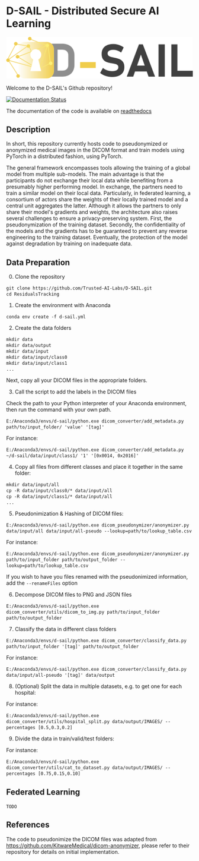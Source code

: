 # D-SAIL - Distributed Secure AI Learning

![D-SAIL](docs/img/d-sail_line.png)

Welcome to the D-SAIL's Github repository!

[![Documentation Status](https://readthedocs.org/projects/d-sail/badge/?version=latest)](https://d-sail.readthedocs.io/en/latest/?badge=latest)

The documentation of the code is available on [readthedocs](https://d-sail.readthedocs.io/en/latest/)

## Description

In short, this repository currently hosts code to pseudonymized or anonymized medical images in the DICOM format and train models using PyTorch in a distributed fashion, using PyTorch. 

The general framework encompasses tools allowing the training of a global model from multiple sub-models. The main advantage is that the participants do not exchange their local data while benefiting from a presumably higher performing model. In exchange, the partners need to train a similar model on their local data. Particularly, in federated learning, a consortium of actors share the weights of their locally trained model and a central unit aggregates the latter. Although it allows the partners to only share their model's gradients and weights, the architecture also raises several challenges to ensure a privacy-preserving system.  First, the pseudonymization of the training dataset. Secondly, the confidentiality of the models and the gradients has to be guaranteed to prevent any reverse engineering to the training dataset. Eventually, the protection of the model against degradation by training on inadequate data.  

## Data Preparation

0. Clone the repository

```
git clone https://github.com/Trusted-AI-Labs/D-SAIL.git
cd ResidualsTracking
```

1. Create the environment with Anaconda

```
conda env create -f d-sail.yml
```

2. Create the data folders

```
mkdir data
mkdir data/output
mkdir data/input
mkdir data/input/class0
mkdir data/input/class1
...
```

Next, copy all your DICOM files in the appropriate folders.

3. Call the script to add the labels in the DICOM files

Check the path to your Python interpreter of your Anaconda environment, then run the command with your own path.

```
E:/Anaconda3/envs/d-sail/python.exe dicom_converter/add_metadata.py path/to/input_folder/ 'value' '[tag]'
```

For instance:
```
E:/Anaconda3/envs/d-sail/python.exe dicom_converter/add_metadata.py ~/d-sail/data/input/class1/ '1' '[0x0014, 0x2016]'
```

4. Copy all files from different classes and place it together in the same folder:

```
mkdir data/input/all
cp -R data/input/class0/* data/input/all
cp -R data/input/class1/* data/input/all
...
```

5. Pseudonimization & Hashing of DICOM files:

```
E:/Anaconda3/envs/d-sail/python.exe dicom_pseudonymizer/anonymizer.py data/input/all data/input/all-pseudo --lookup=path/to/lookup_table.csv
```

For instance:

```
E:/Anaconda3/envs/d-sail/python.exe dicom_pseudonymizer/anonymizer.py path/to/input_folder path/to/output_folder --lookup=path/to/lookup_table.csv
```

If you wish to have you files renamed with the pseudonimized information, add the `--renameFiles` option

6. Decompose DICOM files to PNG and JSON files

```
E:/Anaconda3/envs/d-sail/python.exe dicom_converter/utils/dicom_to_img.py path/to/input_folder path/to/output_folder
```

7. Classify the data in different class folders 

```
E:/Anaconda3/envs/d-sail/python.exe dicom_converter/classify_data.py path/to/input_folder '[tag]' path/to/output_folder
```

For instance:
```
E:/Anaconda3/envs/d-sail/python.exe dicom_converter/classify_data.py data/input/all-pseudo '[tag]' data/output
```

8. (Optional) Split the data in multiple datasets, e.g. to get one for each hospital:

For instance:

```
E:/Anaconda3/envs/d-sail/python.exe dicom_converter/utils/hospital_split.py data/output/IMAGES/ --percentages [0.5,0.3,0.2]
```

9. Divide the data in train/valid/test folders:

For instance:

```
E:/Anaconda3/envs/d-sail/python.exe dicom_converter/utils/cat_to_dataset.py data/output/IMAGES/ --percentages [0.75,0.15,0.10]
```

## Federated Learning

`TODO`

## References

The code to pseudonimize the DICOM files was adapted from https://github.com/KitwareMedical/dicom-anonymizer, please refer to their repository for details on initial implementation.

